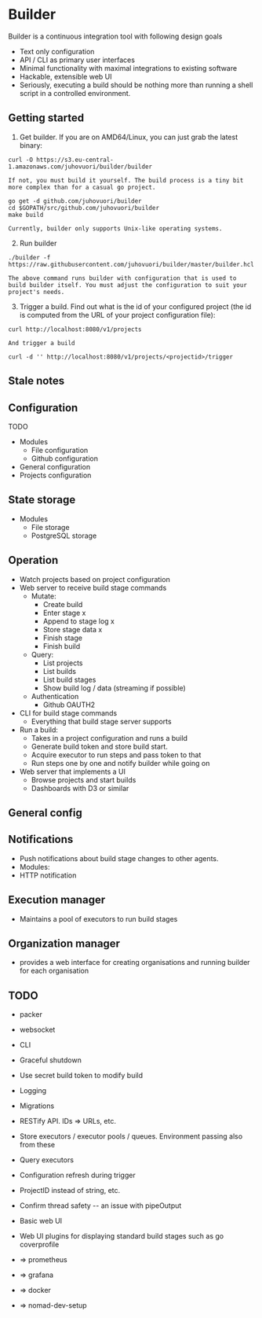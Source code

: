 # Builder

Builder is a continuous integration tool with following design goals
- Text only configuration
- API / CLI as primary user interfaces
- Minimal functionality with maximal integrations to existing software
- Hackable, extensible web UI
- Seriously, executing a build should be nothing more than running a shell script in a controlled environment.

## Getting started

1. Get builder. If you are on AMD64/Linux, you can just grab the latest binary:
```shell
curl -O https://s3.eu-central-1.amazonaws.com/juhovuori/builder/builder
```

    If not, you must build it yourself. The build process is a tiny bit
    more complex than for a casual go project.
```shell
go get -d github.com/juhovuori/builder
cd $GOPATH/src/github.com/juhovuori/builder
make build
```

    Currently, builder only supports Unix-like operating systems.

2. Run builder
```shell
./builder -f https://raw.githubusercontent.com/juhovuori/builder/master/builder.hcl
```

    The above command runs builder with configuration that is used to build builder itself. You must adjust the configuration to suit your project's needs.

3. Trigger a build.
Find out what is the id of your configured project (the id is computed from the URL of your project configuration file):
```shell
curl http://localhost:8080/v1/projects
```

    And trigger a build
```shell
curl -d '' http://localhost:8080/v1/projects/<projectid>/trigger
```

## Stale notes

## Configuration
TODO
- Modules
    - File configuration
    - Github configuration
- General configuration
- Projects configuration


## State storage
- Modules
    - File storage
    - PostgreSQL storage


## Operation
- Watch projects based on project configuration
- Web server to receive build stage commands
    - Mutate:
        - Create build
        - Enter stage x
        - Append to stage log x
        - Store stage data x
        - Finish stage
        - Finish build
    - Query:
        - List projects
        - List builds
        - List build stages
        - Show build log / data (streaming if possible)
    - Authentication
        - Github OAUTH2
- CLI for build stage commands
    - Everything that build stage server supports
- Run a build:
    - Takes in a project configuration and runs a build
    - Generate build token and store build start.
    - Acquire executor to run steps and pass token to that
    - Run steps one by one and notify builder while going on
- Web server that implements a UI
    - Browse projects and start builds
    - Dashboards with D3 or similar


## General config


## Notifications
- Push notifications about build stage changes to other agents.
- Modules:
- HTTP notification


## Execution manager
- Maintains a pool of executors to run build stages


## Organization manager
- provides a web interface for creating organisations and running builder for each organisation


## TODO
- packer

- websocket
- CLI
- Graceful shutdown
- Use secret build token to modify build
- Logging
- Migrations
- RESTify API. IDs => URLs, etc.
- Store executors / executor pools / queues. Environment passing  also from these
- Query executors
- Configuration refresh during trigger
- ProjectID instead of string, etc.
- Confirm thread safety -- an issue with pipeOutput

- Basic web UI
- Web UI plugins for displaying standard build stages such as go coverprofile

- => prometheus
- => grafana
- => docker
- => nomad-dev-setup
